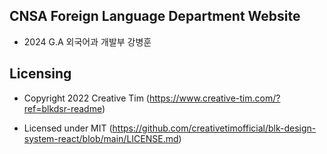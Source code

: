## CNSA Foreign Language Department Website

- 2024 G.A 외국어과 개발부 강병훈

## Licensing

- Copyright 2022 Creative Tim (https://www.creative-tim.com/?ref=blkdsr-readme)

- Licensed under MIT (https://github.com/creativetimofficial/blk-design-system-react/blob/main/LICENSE.md)
